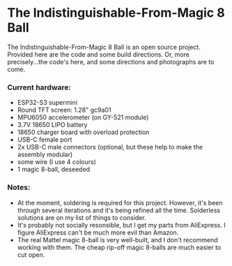 # The Indistinguishable-From-Magic 8 Ball
The Indistinguishable-From-Magic 8 Ball is an open source project. Provided here are the code and some build directions. Or, more precisely...the code's here, and some directions and photographs are to come. 

### Current hardware:
*  ESP32-S3 supermini
*  Round TFT screen: 1.28" gc9a01  
*  MPU6050 accelerometer (on GY-521 module)
*  3.7V 18650 LIPO battery
*  18650 charger board with overload protection
*  USB-C female port
*  2x USB-C male connectors (optional, but these help to make the assembly modular)
*  some wire (I use 4 colours)
*  1 magic 8-ball, deseeded

### Notes:
* At the moment, soldering is required for this project. However, it's been through several iterations and it's being refined all the time. Solderless solutions are on my list of things to consider.
* It's probably not socially resonsible, but I get my parts from AliExpress. I figure AliExpress can't be much more evil than Amazon. 
* The real Mattel magic 8-ball is very well-built, and I don't recommend working with them. The cheap rip-off magic 8-balls are much easier to cut open.
